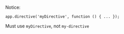 Notice:

```
app.directive('myDirective', function () { ... });
```

Must use `myDirective`, not `my-directive`